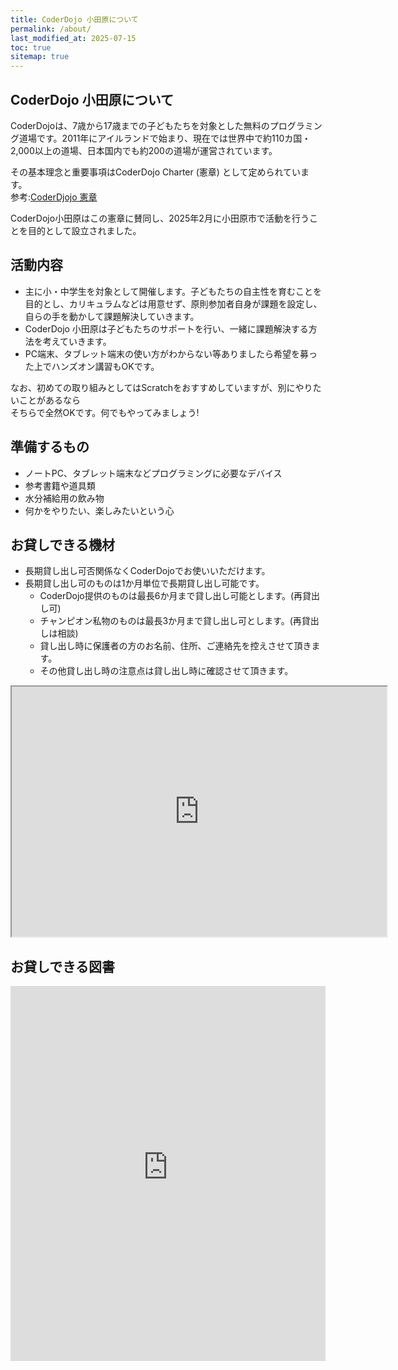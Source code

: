 ```yaml
---
title: CoderDojo 小田原について
permalink: /about/
last_modified_at: 2025-07-15
toc: true
sitemap: true
---
```


## CoderDojo 小田原について
CoderDojoは、7歳から17歳までの子どもたちを対象とした無料のプログラミング道場です。2011年にアイルランドで始まり、現在では世界中で約110カ国・2,000以上の道場、日本国内でも約200の道場が運営されています。  

その基本理念と重要事項はCoderDojo Charter (憲章) として定められています。  
参考:[CoderDjojo 憲章](https://coderdojo.jp/docs/charter)
  
CoderDojo小田原はこの憲章に賛同し、2025年2月に小田原市で活動を行うことを目的として設立されました。  
  
## 活動内容

- 主に小・中学生を対象として開催します。子どもたちの自主性を育むことを目的とし、カリキュラムなどは用意せず、原則参加者自身が課題を設定し、自らの手を動かして課題解決していきます。  
- CoderDojo 小田原は子どもたちのサポートを行い、一緒に課題解決する方法を考えていきます。
- PC端末、タブレット端末の使い方がわからない等ありましたら希望を募った上でハンズオン講習もOKです。
  
なお、初めての取り組みとしてはScratchをおすすめしていますが、別にやりたいことがあるなら  
そちらで全然OKです。何でもやってみましょう!  
  
## 準備するもの
- ノートPC、タブレット端末などプログラミングに必要なデバイス    
- 参考書籍や道具類  
- 水分補給用の飲み物
- 何かをやりたい、楽しみたいという心  
 

## お貸しできる機材
- 長期貸し出し可否関係なくCoderDojoでお使いいただけます。
- 長期貸し出し可のものは1か月単位で長期貸し出し可能です。
    - CoderDojo提供のものは最長6か月まで貸し出し可能とします。(再貸出し可)
    - チャンピオン私物のものは最長3か月まで貸し出し可とします。(再貸出しは相談)
    - 貸し出し時に保護者の方のお名前、住所、ご連絡先を控えさせて頂きます。
    - その他貸し出し時の注意点は貸し出し時に確認させて頂きます。

<iframe width=600 height=400 src="https://docs.google.com/spreadsheets/d/e/2PACX-1vSeEoJxp-T8zQZiI9OxioTqttmog89-QN2KjDRDR7pbY-qaAJH6Nkn1WyqeMYd4yIPoqWPEB2BOpF8g/pubhtml?widget=true&amp;headers=false"></iframe>

## お貸しできる図書

<iframe src="https://goofy-titanium-a19.notion.site/ebd/23830118e221817f8660feeb4c335376?v=23830118e2218147bc40000c950ad4c8" width="100%" height="600" frameborder="0" allowfullscreen />



  
## スケジュール確認、参加予約
Connpass CoderDojo 小田原グループにてスケジュール確認、参加予約ができます。  
[Connpass CoderDojo 小田原グループ](https://coderdojo-odawara.connpass.com)


## 会場

[橘タウンセンターこゆるぎ](https://www.city.odawara.kanagawa.jp/public-i/t-center/koyurugi/)  

西湘テクノパーク、干物の山安小田原工場から至近。帰りに山安の直売場で干物を買うこともできます。

<iframe src="https://www.google.com/maps/embed?pb=!1m14!1m8!1m3!1d814.1323140104175!2d139.2276698!3d35.2928286!3m2!1i1024!2i768!4f13.1!3m3!1m2!1s0x6019af0e77ded28f%3A0x714edbea68f007b3!2z5qmY44K_44Km44Oz44K744Oz44K_44O844GT44KG44KL44GO!5e0!3m2!1sja!2sjp!4v1738553939115!5m2!1sja!2sjp" width="600" height="450" style="border:0;" allowfullscreen="" loading="lazy" referrerpolicy="no-referrer-when-downgrade"></iframe>
